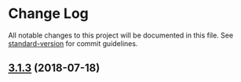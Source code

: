 # Change Log

All notable changes to this project will be documented in this file. See [standard-version](https://github.com/conventional-changelog/standard-version) for commit guidelines.

<a name="3.1.3"></a>
## [3.1.3](https://github.com/fbi-templates/fbi-project-fullpack/compare/v3.1.2...v3.1.3) (2018-07-18)
